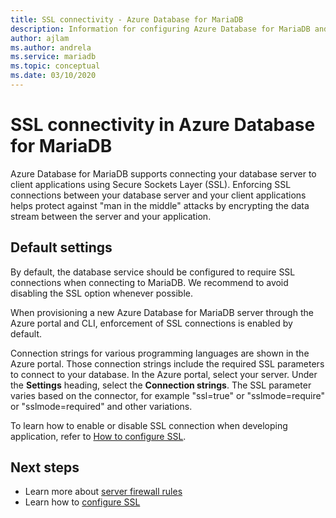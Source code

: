 ```yaml
---
title: SSL connectivity - Azure Database for MariaDB
description: Information for configuring Azure Database for MariaDB and associated applications to properly use SSL connections
author: ajlam
ms.author: andrela
ms.service: mariadb
ms.topic: conceptual
ms.date: 03/10/2020
---
```


# SSL connectivity in Azure Database for MariaDB
Azure Database for MariaDB supports connecting your database server to client applications using Secure Sockets Layer (SSL). Enforcing SSL connections between your database server and your client applications helps protect against "man in the middle" attacks by encrypting the data stream between the server and your application.

## Default settings
By default, the database service should be configured to require SSL connections when connecting to MariaDB.  We recommend to avoid disabling the SSL option whenever possible.

When provisioning a new Azure Database for MariaDB server through the Azure portal and CLI, enforcement of SSL connections is enabled by default.

Connection strings for various programming languages are shown in the Azure portal. Those connection strings include the required SSL parameters to connect to your database. In the Azure portal, select your server. Under the **Settings** heading, select the **Connection strings**. The SSL parameter varies based on the connector, for example "ssl=true" or "sslmode=require" or "sslmode=required" and other variations.

To learn how to enable or disable SSL connection when developing application, refer to [How to configure SSL](howto-configure-ssl.md).

## Next steps
- Learn more about [server firewall rules](concepts-firewall-rules.md)
- Learn how to [configure SSL](howto-configure-ssl.md)